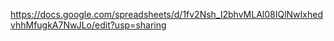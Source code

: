 https://docs.google.com/spreadsheets/d/1fv2Nsh_I2bhvMLAl08IQlNwIxhedvhhMfugkA7NwJLo/edit?usp=sharing